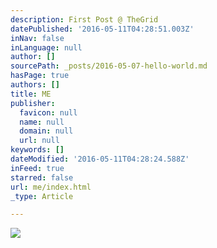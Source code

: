 ```yaml
---
description: First Post @ TheGrid
datePublished: '2016-05-11T04:28:51.003Z'
inNav: false
inLanguage: null
author: []
sourcePath: _posts/2016-05-07-hello-world.md
hasPage: true
authors: []
title: ME
publisher:
  favicon: null
  name: null
  domain: null
  url: null
keywords: []
dateModified: '2016-05-11T04:28:24.588Z'
inFeed: true
starred: false
url: me/index.html
_type: Article

---
```

![](https://the-grid-user-content.s3-us-west-2.amazonaws.com/50717fb6-9ba6-42ad-ad98-57342b83eeff.jpg)